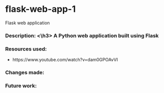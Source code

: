 # flask-web-app-1
Flask web application
<h3>Description: <\h3>
 A Python web application built using Flask

<h3>Resources used: </h3>
<ul>
  <li>https://www.youtube.com/watch?v=dam0GPOAvVI</li>
</ul>

<h3>Changes made: </h3>

<h3>Future work: </h3>
  
  
